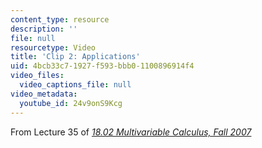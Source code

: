 ```yaml
---
content_type: resource
description: ''
file: null
resourcetype: Video
title: 'Clip 2: Applications'
uid: 4bcb33c7-1927-f593-bbb0-1100896914f4
video_files:
  video_captions_file: null
video_metadata:
  youtube_id: 24v9onS9Kcg
---
```


From Lecture 35 of [_18.02 Multivariable Calculus, Fall 2007_](/courses/18-02-multivariable-calculus-fall-2007/pages/video-lectures)